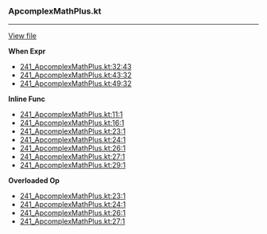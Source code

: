 ### ApcomplexMathPlus.kt
---
[View file](../../precision_analyzed/241_ApcomplexMathPlus.kt)

**When Expr**

 - [241_ApcomplexMathPlus.kt:32:43](../../precision_analyzed/241_ApcomplexMathPlus.kt#L32)
 - [241_ApcomplexMathPlus.kt:43:32](../../precision_analyzed/241_ApcomplexMathPlus.kt#L43)
 - [241_ApcomplexMathPlus.kt:49:32](../../precision_analyzed/241_ApcomplexMathPlus.kt#L49)

**Inline Func**

 - [241_ApcomplexMathPlus.kt:11:1](../../precision_analyzed/241_ApcomplexMathPlus.kt#L11)
 - [241_ApcomplexMathPlus.kt:16:1](../../precision_analyzed/241_ApcomplexMathPlus.kt#L16)
 - [241_ApcomplexMathPlus.kt:23:1](../../precision_analyzed/241_ApcomplexMathPlus.kt#L23)
 - [241_ApcomplexMathPlus.kt:24:1](../../precision_analyzed/241_ApcomplexMathPlus.kt#L24)
 - [241_ApcomplexMathPlus.kt:26:1](../../precision_analyzed/241_ApcomplexMathPlus.kt#L26)
 - [241_ApcomplexMathPlus.kt:27:1](../../precision_analyzed/241_ApcomplexMathPlus.kt#L27)
 - [241_ApcomplexMathPlus.kt:29:1](../../precision_analyzed/241_ApcomplexMathPlus.kt#L29)

**Overloaded Op**

 - [241_ApcomplexMathPlus.kt:23:1](../../precision_analyzed/241_ApcomplexMathPlus.kt#L23)
 - [241_ApcomplexMathPlus.kt:24:1](../../precision_analyzed/241_ApcomplexMathPlus.kt#L24)
 - [241_ApcomplexMathPlus.kt:26:1](../../precision_analyzed/241_ApcomplexMathPlus.kt#L26)
 - [241_ApcomplexMathPlus.kt:27:1](../../precision_analyzed/241_ApcomplexMathPlus.kt#L27)
